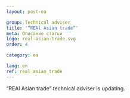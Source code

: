 ```yaml
---
layout: post-ea

group: Technical adviser
title: '“REAl Asian trade”'
meta: Описание статьи
logo: real-asian-trade.svg
order: 4

category: ea

lang: en
ref: real_asian_trade
---
```


“REAl Asian trade” technical adviser is updating.
